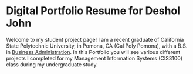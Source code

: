 # Digital Portfolio Resume for Deshol John
Welcome to my student project page! I am a recent graduate of California State Polytechnic University, in Pomona, CA (Cal Poly Pomona), with a B.S. in [Business Administration](https://www.cpp.edu/cba/technology-and-operations-management/tom-curriculum/index.shtml).
In this Portfolio you will see various different projects I completed for my Management Information Systems (CIS3100) class during my undergraduate study.
